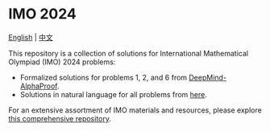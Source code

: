 # IMO 2024

[English](README.md) | [中文](README_CN.md)

This repository is a collection of solutions for International Mathematical Olympiad (IMO) 2024 problems:

  - Formalized solutions for problems 1, 2, and 6 from [DeepMind-AlphaProof](https://storage.googleapis.com/deepmind-media/DeepMind.com/Blog/imo-2024-solutions/index.html).
  - Solutions in natural language for all problems from [here](https://static1.squarespace.com/static/6466334ad7b8bd6423671df6/t/6697e748ea84cc7893e4aab8/1721231178032/IMO+2024+-+Paper+1+Solutions.pdf).

For an extensive assortment of IMO materials and resources, please explore [this comprehensive repository](https://github.com/Lean-zh/IMO_Resource).

